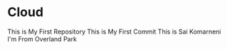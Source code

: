 # Cloud
This is My First Repository
This is My First Commit
This is Sai Komarneni
I'm From Overland Park
